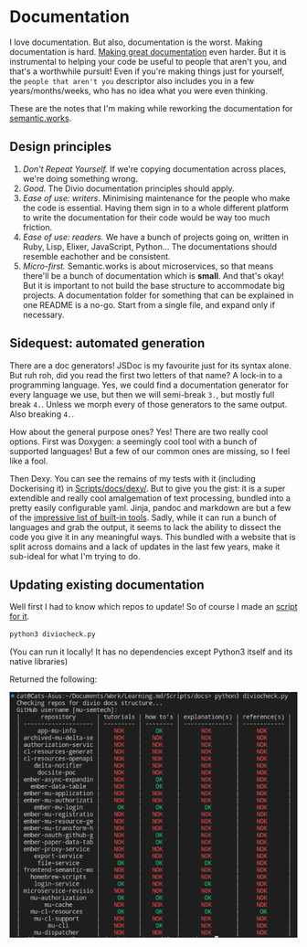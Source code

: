 # Documentation

I love documentation. But also, documentation is the worst. Making documentation is hard. [Making great documentation](diataxis-divio-quickstart.md) even harder. But it is instrumental to helping your code be useful to people that aren't you, and that's a worthwhile pursuit! Even if you're making things just for yourself, the `people that aren't you` descriptor also includes you in a few years/months/weeks, who has no idea what you were even thinking.

These are the notes that I'm making while reworking the documentation for [semantic.works](https://semantic.works).

## Design principles
1. *Don't Repeat Yourself.* If we're copying documentation across places, we're doing something wrong.
2. *Good.* The Divio documentation principles should apply.
3. *Ease of use: writers.* Minimising maintenance for the people who make the code is essential. Having them sign in to a whole different platform to write the documentation for their code would be way too much friction.
4. *Ease of use: readers.* We have a bunch of projects going on, written in Ruby, Lisp, Elixer, JavaScript, Python... The documentations should resemble eachother and be consistent.
5. *Micro-first.* Semantic.works is about microservices, so that means there'll be a bunch of documentation which is **small**. And that's okay! But it is important to not build the base structure to accommodate big projects. A documentation folder for something that can be explained in one README is a no-go. Start from a single file, and expand only if necessary.


## Sidequest: automated generation
There are a doc generators! JSDoc is my favourite just for its syntax alone.
But ruh roh, did you read the first two letters of that name? A lock-in to a programming language. Yes, we could find a documentation generator for every language we use, but then we will semi-break `3.`, but mostly full break `4.`. Unless we morph every of those generators to the same output. Also breaking `4.`.

How about the general purpose ones?
Yes! There are two really cool options. First was Doxygen: a seemingly cool tool with a bunch of supported languages! But a few of our common ones are missing, so I feel like a fool.

Then Dexy. You can see the remains of my tests with it (including Dockerising it) in [Scripts/docs/dexy/](../Scripts/dexy/). But to give you the gist: it is a super extendible and really cool amalgemation of text processing, bundled into a pretty easily configurable yaml. Jinja, pandoc and markdown are but a few of the [impressive list of built-in tools](https://dexy.github.io/dexy-user-guide/#_filter_documentation). Sadly, while it can run a bunch of languages and grab the output, it seems to lack the ability to dissect the code you give it in any meaningful ways. This bundled with a website that is split across domains and a lack of updates in the last few years, make it sub-ideal for what I'm trying to do.


## Updating existing documentation
Well first I had to know which repos to update! So of course I made an [script for it](../Scripts/diviocheck.py).

```bash
python3 diviocheck.py
```
(You can run it locally! It has no dependencies except Python3 itself and its native libraries)

Returned the following:

![A screenshot of diviocheck.py's output](../Assets/diviocheck.png)




